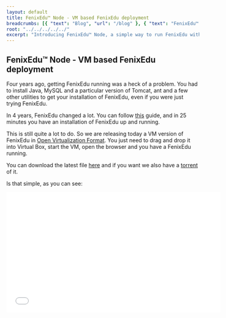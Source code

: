 ```yaml
---
layout: default
title: FenixEdu™ Node - VM based FenixEdu deployment
breadcrumbs: [{ "text": "Blog", "url": "/blog" }, { "text": "FenixEdu™ Node", "url": "/blog/2014/6/16/fenixedu-node.md"}]
root: "../../../../../"
excerpt: "Introducing FenixEdu™ Node, a simple way to run FenixEdu without any hassle ..."
---
```


## FenixEdu™ Node - VM based FenixEdu deployment

Four years ago, getting FenixEdu running was a heck of a problem. You had to install Java, MySQL and a particular version of Tomcat, ant and a few other utilities to get your installation of FenixEdu, even if you were just trying FenixEdu.

In 4 years, FenixEdu changed a lot. You can follow <a href="http://fenixedu.org/dev/tutorials/install-fenix-edu/">this</a> guide, and in 25 minutes you have an installation of FenixEdu up and running.

This is still quite a lot to do. So we are releasing today a VM version of FenixEdu in <a href="https://en.wikipedia.org/wiki/Open_Virtualization_Format">Open Virtualization Format</a>. You just need to drag and drop it into Virtual Box, start the VM, open the browser and you have a FenixEdu running.

You can download the latest file <a href="https://fenix-ashes.ist.utl.pt/files/fenixedu-latest.ova">here</a> and if you want we also have a <a href="https://fenix-ashes.ist.utl.pt/files/fenixedu-latest.torrent">torrent</a> of it.

Is that simple, as you can see:

<center>
<iframe width="560" height="315" src="//www.youtube.com/embed/gvrfR1GR4hg" frameborder="0" allowfullscreen></iframe>
</center>





